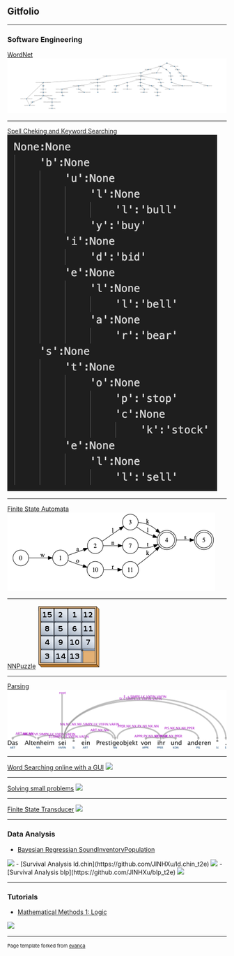## Gitfolio

---

### Software Engineering 

[WordNet](https://github.com/JINHXu/WordNet)
<img src="images/dog_horse-graph.png?raw=true"/>

---
[Spell Cheking and Keyword Searching](https://github.com/JINHXu/spellchecker)
<img src="images/standard_trie.png?raw=true"/>

---
[Finite State Automata](https://github.com/JINHXu/FSA)
<img src="images/minimized.png?raw=true"/>

---
[NNPuzzle](https://github.com/JINHXu/NNpuzzle)
<img src="images/145px-15-puzzle_magical.svg.png?raw=true"/>

---
[Parsing](https://github.com/JINHXu/Cons2DepConv)
<img src="images/altenheim-tree-dep-auto.png?raw=true"/>

---
[Word Searching online with a GUI](https://github.com/JINHXu/WordSearcherNGUI)
<img src="images/dummy_thumbnail.jpg?raw=true"/>

---
[Solving small problems](https://github.com/JINHXu/problemsolving)
<img src="images/dummy_thumbnail.jpg?raw=true"/>

---
[Finite State Transducer]()
<img src="images/dummy_thumbnail.jpg?raw=true"/>

---
### Data Analysis

- [Bayesian Regressian SoundInventoryPopulation](https://github.com/JINHXu/soundInventoryPopulation)
<img src="images/dummy_thumbnail.jpg?raw=true"/>
- [Survival Analysis ld.chin](https://github.com/JINHXu/ld.chin_t2e)
<img src="images/dummy_thumbnail.jpg?raw=true"/>
- [Survival Analysis blp](https://github.com/JINHXu/blp_t2e)
<img src="images/dummy_thumbnail.jpg?raw=true"/>

---


### Tutorials

- [Mathematical Methods 1: Logic](https://github.com/JINHXu/Mathematical-Methods-I-WS1920-Tutorial.github.io)
<img src="images/dummy_thumbnail.jpg?raw=true"/>


---
<p style="font-size:11px">Page template forked from <a href="https://github.com/evanca/quick-portfolio">evanca</a></p>
<!-- Remove above link if you don't want to attibute -->
